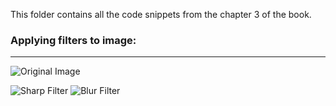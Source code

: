 
This folder contains all the code snippets from the chapter 3 of the book. 


### Applying filters to image:
_______________________________________________________________________________________________________________________________


![Original Image](https://github.com/arpitj07/OpenCV-with-Python/blob/master/Project-2/OriginalImage.jpg)


![Sharp Filter](https://github.com/arpitj07/OpenCV-with-Python/blob/master/Project-2/sharpFilter.jpg) ![Blur Filter](https://github.com/arpitj07/OpenCV-with-Python/blob/master/Project-2/blurFilter.jpg)
